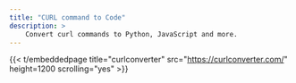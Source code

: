 ```yaml
---
title: "CURL command to Code"
description: >
    Convert curl commands to Python, JavaScript and more.
---
```


{{< t/embeddedpage title="curlconverter" src="https://curlconverter.com/" height=1200 scrolling="yes" >}}